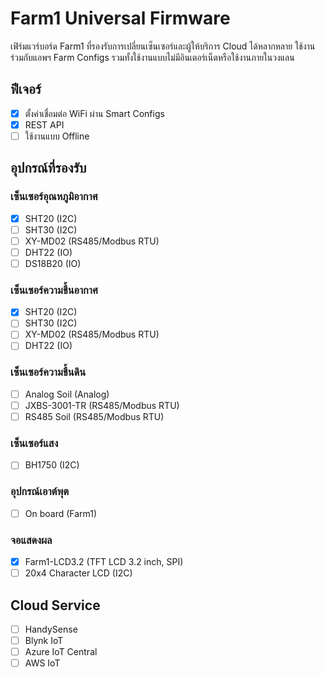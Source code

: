 # Farm1 Universal Firmware

เฟิร์มแวร์บอร์ด Farm1 ที่รองรับการเปลี่ยนเซ็นเซอร์และผู้ให้บริการ Cloud ได้หลากหลาย ใช้งานร่วมกับแอพฯ Farm Configs รวมทั้งใช้งานแบบไม่มีอินเตอร์เน็ตหรือใช้งานภายในวงแลน

## ฟีเจอร์

 - [x] ตั้งค่าเชื่อมต่อ WiFi ผ่าน Smart Configs
 - [x] REST API
 - [ ] ใช้งานแบบ Offline

## อุปกรณ์ที่รองรับ

### เซ็นเซอร์อุณหภูมิอากาศ

 - [x] SHT20 (I2C)
 - [ ] SHT30 (I2C)
 - [ ] XY-MD02 (RS485/Modbus RTU)
 - [ ] DHT22 (IO)
 - [ ] DS18B20 (IO)

### เซ็นเซอร์ความชื้นอากาศ

 - [x] SHT20 (I2C)
 - [ ] SHT30 (I2C)
 - [ ] XY-MD02 (RS485/Modbus RTU)
 - [ ] DHT22 (IO)

### เซ็นเซอร์ความชื้นดิน

 - [ ] Analog Soil (Analog)
 - [ ] JXBS-3001-TR (RS485/Modbus RTU)
 - [ ] RS485 Soil (RS485/Modbus RTU)

### เซ็นเซอร์แสง

 - [ ] BH1750 (I2C)

### อุปกรณ์เอาต์พุต

 - [ ] On board (Farm1)

### จอแสดงผล

 - [x] Farm1-LCD3.2 (TFT LCD 3.2 inch, SPI)
 - [ ] 20x4 Character LCD (I2C)

## Cloud Service

 - [ ] HandySense
 - [ ] Blynk IoT
 - [ ] Azure IoT Central
 - [ ] AWS IoT
